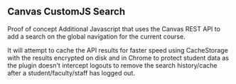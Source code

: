 ## Canvas CustomJS Search
Proof of concept Additional Javascript that uses the Canvas REST API to add a search on the global navigation for the current course.

It will attempt to cache the API results for faster speed using CacheStorage with the results encrypted on disk and in Chrome to protect student data as the plugin doesn't intercept logouts to remove the search history/cache after a student/faculty/staff has logged out.
